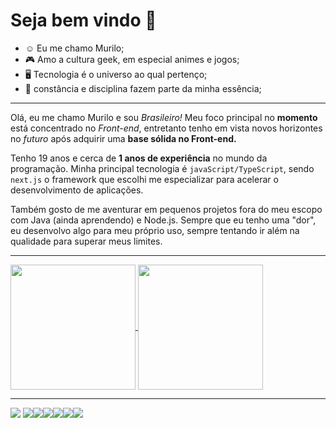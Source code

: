 # Seja bem vindo 👋

- ☺️ Eu me chamo Murilo;
- 🎮 Amo a cultura geek, em especial animes e jogos;
- 🖥️ Tecnologia é o universo ao qual pertenço;
- 💪 constância e disciplina fazem parte da minha essência;

<hr />

Olá, eu me chamo Murilo e sou _Brasileiro!_ Meu foco principal no **momento** está concentrado no _Front-end_, entretanto tenho em vista novos horizontes no _futuro_ após adquirir uma **base sólida no Front-end.**

Tenho 19 anos e cerca de **1 anos de experiência** no mundo da programação. Minha principal tecnologia é `javaScript/TypeScript`, sendo `next.js` o framework que escolhi
me especializar para acelerar o desenvolvimento de aplicações. 

Também gosto de me aventurar em pequenos projetos fora do meu escopo com Java (ainda aprendendo) e Node.js. Sempre que eu tenho uma "dor", eu desenvolvo algo para meu próprio uso, sempre tentando ir além na qualidade para superar meus limites. 

<hr>

<a href="https://github.com/Zafkiel45/github-readme-stats">
    <img height=200 align="center" src="https://github-readme-stats.vercel.app/api?username=Zafkiel45&show_icons=true&theme=transparent&locale=pt-br" />
<a/>
<a href="https://github.com/Zafkiel45/convoychat">
  <img height=200 align="center" src="https://github-readme-stats.vercel.app/api/top-langs?username=Zafkiel45&show_icons=true&theme=transparent&layout=compact&langs_count=8&card_width=200" />
</a>

<hr>

<img src="https://img.shields.io/badge/HTML5-E34F26?style=for-the-badge&logo=html5&logoColor=white" > <img src="https://img.shields.io/badge/CSS3-1572B6?style=for-the-badge&logo=css3&logoColor=white" ><img src="https://img.shields.io/badge/JavaScript-F7DF1E?style=for-the-badge&logo=javascript&logoColor=black" ><img src="https://img.shields.io/badge/TypeScript-007ACC?style=for-the-badge&logo=typescript&logoColor=white" ><img src="https://img.shields.io/badge/Sass-CC6699?style=for-the-badge&logo=sass&logoColor=white" ><img src="https://img.shields.io/badge/React-20232A?style=for-the-badge&logo=react&logoColor=61DAFB" ><img src="https://img.shields.io/badge/Tailwind_CSS-38B2AC?style=for-the-badge&logo=tailwind-css&logoColor=white" >








